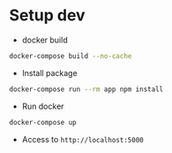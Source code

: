 # Setup dev

- docker build

```bash
docker-compose build --no-cache
```

- Install package

```bash
docker-compose run --rm app npm install
```

- Run docker

```bash
docker-compose up
```

- Access to `http://localhost:5000`

